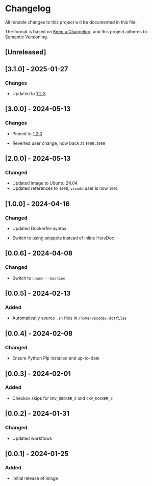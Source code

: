 <!-- markdownlint-disable MD003 MD024 -->

# Changelog

All notable changes to this project will be documented in this file.

The format is based on [Keep a Changelog](https://keepachangelog.com/en/1.0.0/),
and this project adheres to [Semantic Versioning](https://semver.org/spec/v2.0.0.html).

## [Unreleased]

## [3.1.0] - 2025-01-27

### Changes

- Updated to [1.2.3](https://github.com/devcontainers/images/blob/main/src/base-ubuntu/history/1.2.3.md)

## [3.0.0] - 2024-05-13

### Changes

- Pinned to [1.2.0](https://github.com/devcontainers/images/blob/main/src/base-ubuntu/history/1.2.0.md)

- Reverted user change, now back at `1000:1000`

## [2.0.0] - 2024-05-13

### Changed

- Updated image to Ubuntu 24.04
- Updated references to `1000`, `vscode` user is now `1001`

## [1.0.0] - 2024-04-16

### Changed

- Updated Dockerfile syntax

- Switch to using snippets instead of inline HereDoc

## [0.0.6] - 2024-04-08

### Changed

- Switch to `uname --machine`

## [0.0.5] - 2024-02-13

### Added

- Automatically source `.sh` files in `/home/vscode/.dotfiles`

## [0.0.4] - 2024-02-08

### Changed

- Ensure Python Pip installed and up-to-date

## [0.0.3] - 2024-02-01

### Added

- Checkov skips for `CKV_DOCKER_2` and `CKV_DOCKER_3`

## [0.0.2] - 2024-01-31

### Changed

- Updated workflows

## [0.0.1] - 2024-01-25

### Added

- Initial release of image
